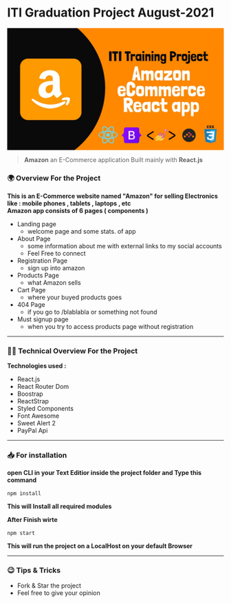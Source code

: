 # ITI Graduation Project August-2021

<p>
  <img src="THUMB.jpg" align="center">
</p>

> **Amazon** an E-Commerce application Built mainly with **React.js**

### 🌍 Overview For the Project
 **This is an E-Commerce website named "Amazon" for selling Electronics like : mobile phones , tablets , laptops , etc**
<br>
**Amazon app consists of 6 pages ( components )**

- Landing page
  - welcome page and some stats. of app
- About Page
  - some information about me with external links to my social accounts
  - Feel Free to connect
- Registration Page
  - sign up into amazon
- Products Page
  - what Amazon sells
- Cart Page
  - where your buyed products goes
- 404 Page
  - if you go to /blablabla or something not found
- Must signup page
  - when you try to access products page without registration
<hr>

### 👨‍💻 Technical Overview For the Project
**Technologies used :**
- React.js
- React Router Dom
- Boostrap
- ReactStrap
- Styled Components
- Font Awesome
- Sweet Alert 2
- PayPal Api

<hr>

### 📥 For installation
**open CLI in your Text Editior inside the project folder and Type this command**

```npm
npm install
```
**This will Install all required modules**

**After Finish wirte**
```npm 
npm start
```
**This will run the project on a LocalHost on your default Browser**

<hr>

### 😉 Tips & Tricks
- Fork & Star the project
- Feel free to give your opinion
